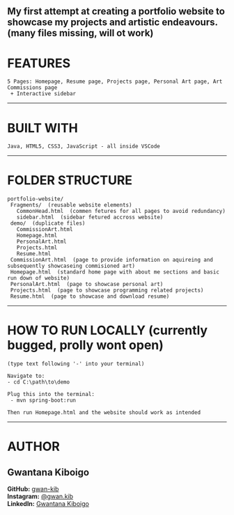 ## My first attempt at creating a portfolio website to showcase my projects and artistic endeavours. (many files missing, will ot work)

# FEATURES
```
5 Pages: Homepage, Resume page, Projects page, Personal Art page, Art Commissions page
 + Interactive sidebar
```

--------
# BUILT WITH
```
Java, HTML5, CSS3, JavaScript - all inside VSCode
```

----------
# FOLDER STRUCTURE
```
portfolio-website/
 Fragments/  (reusable website elements)
   CommonHead.html  (commen fetures for all pages to avoid redundancy)
   sidebar.html  (sidebar fetured accross website)
 demo/  (duplicate files)
   CommissionArt.html
   Homepage.html
   PersonalArt.html
   Projects.html
   Resume.html
 CommissionArt.html  (page to provide information on aquireing and subsequently showcaseing commisioned art)
 Homepage.html  (standard home page with about me sections and basic run down of website)
 PersonalArt.html  (page to showcase personal art)
 Projects.html  (page to showcase programming related projects)
 Resume.html  (page to showcase and download resume)

```

----------
# HOW TO RUN LOCALLY (currently bugged, prolly wont open)
```
(type text following '-' into your terminal)

Navigate to:
- cd C:\path\to\demo

Plug this into the terminal:
 - mvn spring-boot:run

Then run Homepage.html and the website should work as intended
```

------------------
# AUTHOR
## Gwantana Kiboigo  
**GitHub:** [gwan-kib](https://github.com/gwan-kib)  
**Instagram:** [@gwan.kib](https://www.instagram.com/gwan.kib/)  
**LinkedIn:** [Gwantana Kiboigo](https://www.linkedin.com/in/gwantana-kiboigo-762845290/)
